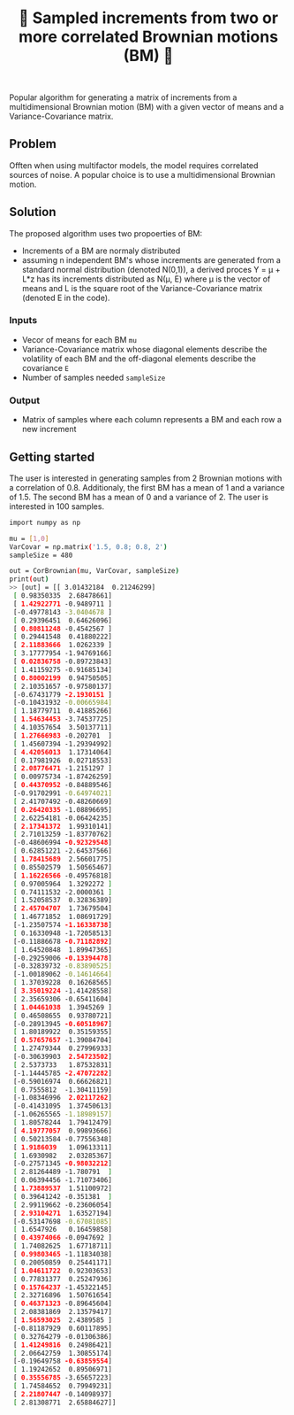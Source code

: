 <h1 align="center" style="border-botom: none">
  <b>
    🐍 Sampled increments from two or more correlated Brownian motions (BM) 🐍     
  </b>
</h1>

</br>

Popular algorithm for generating a matrix of increments from a multidimensional Brownian motion (BM) with a given vector of means and a Variance-Covariance matrix.

## Problem

Offten when using multifactor models, the model requires correlated sources of noise. A popular choice is to use a multidimensional Brownian motion.

## Solution

The proposed algorithm uses two propoerties of BM:
-  Increments of a BM are normaly distributed
-  assuming n independent BM's whose increments are generated from a standard normal distribution (denoted N(0,1)), a derived proces 
Y = μ + L\*z has its increments distributed as N(μ, E) where μ is the vector of means and L is the square root of the Variance-Covariance matrix (denoted E in the code).

### Inputs

- Vecor of means for each BM `mu`
- Variance-Covariance matrix whose diagonal elements describe the volatility of each BM and the off-diagonal elements describe the covariance `E`
- Number of samples needed `sampleSize`

### Output

- Matrix of samples where each column represents a BM and each row a new increment

## Getting started

The user is interested in generating samples from 2 Brownian motions with a correlation of 0.8. Additionaly, the first BM has a mean of 1 and a variance of 1.5. The second BM has a mean of 0 and a variance of 2. The user is interested in 100 samples.

```bash
import numpy as np

mu = [1,0]
VarCovar = np.matrix('1.5, 0.8; 0.8, 2')
sampleSize = 480

out = CorBrownian(mu, VarCovar, sampleSize)
print(out)
>> [out] = [[ 3.01432184  0.21246299]
 [ 0.98350335  2.68478661]
 [ 1.42922771 -0.9489711 ]
 [-0.49778143 -3.0404678 ]
 [ 0.29396451  0.64626096]
 [ 0.80811248 -0.4542567 ]
 [ 0.29441548  0.41880222]
 [ 2.11883666  1.0262339 ]
 [ 3.17777954 -1.94769166]
 [ 0.02836758 -0.89723843]
 [ 1.41159275 -0.91685134]
 [ 0.80002199  0.94750505]
 [ 2.10351657 -0.97580137]
 [-0.67431779 -2.1930151 ]
 [-0.10431932 -0.00665984]
 [ 1.18779711  0.41885266]
 [ 1.54634453 -3.74537725]
 [ 4.10357654  3.50137711]
 [ 1.27666983 -0.202701  ]
 [ 1.45607394 -1.29394992]
 [ 4.42056013  1.17314064]
 [ 0.17981926  0.02718553]
 [ 2.08776471 -1.2151297 ]
 [ 0.00975734 -1.87426259]
 [ 0.44370952 -0.84889546]
 [-0.91702991 -0.64974021]
 [ 2.41707492 -0.48260669]
 [ 0.26420335 -1.08896695]
 [ 2.62254181 -0.06424235]
 [ 2.17341372  1.99310141]
 [ 2.71013259 -1.83770762]
 [-0.48606994 -0.92329548]
 [ 0.62851221 -2.64537566]
 [ 1.78415689  2.56601775]
 [ 0.85502579  1.50565467]
 [ 1.16226566 -0.49576818]
 [ 0.97005964  1.3292272 ]
 [ 0.74111532 -2.0000361 ]
 [ 1.52058537  0.32836389]
 [ 2.45704707  1.73679504]
 [ 1.46771852  1.08691729]
 [-1.23507574 -1.16338738]
 [ 0.16330948 -1.72058513]
 [-0.11886678 -0.71182892]
 [ 1.64520848  1.89947365]
 [-0.29259006 -0.13394478]
 [-0.32839732 -0.83890525]
 [-1.00189062 -0.14614664]
 [ 1.37039228  0.16268565]
 [ 3.35019224 -1.41428558]
 [ 2.35659306 -0.65411604]
 [ 1.04461038  1.3945269 ]
 [ 0.46508655  0.93780721]
 [-0.28913945 -0.60518967]
 [ 1.80189922  0.35159355]
 [ 0.57657657 -1.39084704]
 [ 1.27479344  0.27996933]
 [-0.30639903  2.54723502]
 [ 2.5373733   1.87532831]
 [-1.14445785 -2.47072282]
 [-0.59016974  0.66626821]
 [ 0.7555812  -1.30411159]
 [-1.08346996  2.02117262]
 [-0.41431095  1.37450613]
 [-1.06265565 -1.18989157]
 [ 1.80578244  1.79412479]
 [ 4.19777057  0.99893666]
 [ 0.50213584 -0.77556348]
 [ 1.9186039   1.09613311]
 [ 1.6930982   2.03285367]
 [-0.27571345 -0.98032212]
 [ 2.81264489 -1.780791  ]
 [ 0.06394456 -1.71073406]
 [ 1.73889537  1.51100972]
 [ 0.39641242 -0.351381  ]
 [ 2.99119662 -0.23606054]
 [ 2.93104271  1.63527194]
 [-0.53147698 -0.67081085]
 [ 1.6547926   0.16459858]
 [ 0.43974066 -0.0947692 ]
 [ 1.74082625  1.67718711]
 [ 0.99803465 -1.11834038]
 [ 0.20050859  0.25441171]
 [ 1.04611722  0.92303653]
 [ 0.77831377  0.25247936]
 [ 0.15764237 -1.45322145]
 [ 2.32716896  1.50761654]
 [ 0.46371323 -0.89645604]
 [ 2.08381869  2.13579417]
 [ 1.56593025  2.4389585 ]
 [-0.81187929  0.60117895]
 [ 0.32764279 -0.01306386]
 [ 1.41249816  0.24986421]
 [ 2.06642759  1.30855174]
 [-0.19649758 -0.63859554]
 [ 1.19242652  0.89506971]
 [ 0.35556785 -3.65657223]
 [ 1.74584652  0.79949231]
 [ 2.21807447 -0.14098937]
 [ 2.81308771  2.65884627]]
```

